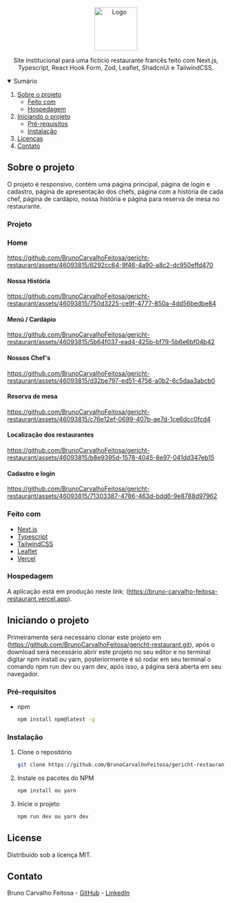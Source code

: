 <!-- PROJECT LOGO -->
<br />
<p align="center">
  <a href="https://github.com/BrunoCarvalhoFeitosa/gericht-restaurant">
    <img src="public\favicon\favicon.ico" alt="Logo" width="100" weight="100" />
  </a>

  <p align="center">
    Site institucional para uma fictício restaurante francês feito com Next.js, Typescript, React Hook Form, Zod, Leaflet, ShadcnUi e TailwindCSS.

<!-- TABLE OF CONTENTS -->
<details open="open">
  <summary>Sumário</summary>
  <ol>
    <li>
      <a href="#sobre-o-projeto">Sobre o projeto</a>
      <ul>
        <li><a href="#feito-com">Feito com</a></li>
        <li><a href="#hospedagem">Hospedagem</a></li>
      </ul>
    </li>
    <li>
      <a href="#iniciando-o-projeto">Iniciando o projeto</a>
      <ul>
        <li><a href="#pré-requisitos">Pré-requisitos</a></li>
        <li><a href="#instalação">Instalação</a></li>
      </ul>
    </li>
    <li><a href="#license">Licenças</a></li>
    <li><a href="#contato">Contato</a></li>
  </ol>
</details>

<!-- ABOUT THE PROJECT -->
## Sobre o projeto
O projeto é responsivo, contém uma página principal, página de login e cadastro, página de apresentação dos chefs, página com a história de cada chef, página de cardápio, nossa história e página para reserva de mesa no restaurante.

### Projeto

### Home
https://github.com/BrunoCarvalhoFeitosa/gericht-restaurant/assets/46093815/6292cc64-9f46-4a90-a8c2-dc950effd470

#### Nossa História
https://github.com/BrunoCarvalhoFeitosa/gericht-restaurant/assets/46093815/750d3225-ce9f-4777-850a-4dd56bedbe84

#### Menú / Cardápio
https://github.com/BrunoCarvalhoFeitosa/gericht-restaurant/assets/46093815/5b64f037-ead4-425b-bf79-5b6e6bf04b42

#### Nossos Chef's
https://github.com/BrunoCarvalhoFeitosa/gericht-restaurant/assets/46093815/d32be797-ed51-4756-a0b2-6c5daa3abcb0

#### Reserva de mesa
https://github.com/BrunoCarvalhoFeitosa/gericht-restaurant/assets/46093815/c76e12ef-0699-407b-ae7d-1ce6dcc0fcd4

#### Localização dos restaurantes
https://github.com/BrunoCarvalhoFeitosa/gericht-restaurant/assets/46093815/b8e9395d-1578-4045-8e97-041dd347eb15

#### Cadastro e login
https://github.com/BrunoCarvalhoFeitosa/gericht-restaurant/assets/46093815/71303387-4786-463d-bdd6-9e8788d97962

### Feito com

* [Next.js](https://nextjs.org)
* [Typescript](https://www.typescriptlang.org)
* [TailwindCSS](https://tailwindcss.com)
* [Leaflet](https://leafletjs.com)
* [Vercel](https://vercel.com)

### Hospedagem

A aplicação está em produção neste link: (https://bruno-carvalho-feitosa-restaurant.vercel.app).

<!-- GETTING STARTED -->
## Iniciando o projeto

Primeiramente será necessário clonar este projeto em (https://github.com/BrunoCarvalhoFeitosa/gericht-restaurant.git), após o download será necessário abrir este projeto no seu editor e no terminal digitar npm install ou yarn, posteriormente é só rodar em seu terminal o comando npm run dev ou yarn dev, após isso, a página será aberta em seu navegador.

### Pré-requisitos

* npm
  ```sh
  npm install npm@latest -g
  ```

### Instalação

1. Clone o repositório
   ```sh
   git clone https://github.com/BrunoCarvalhoFeitosa/gericht-restaurant.git
   ```
2. Instale os pacotes do NPM
   ```sh
   npm install ou yarn
   ```
   
3. Inicie o projeto
   ```sh
   npm run dev ou yarn dev
   ```   

<!-- LICENSE -->
## License

Distribuído sob a licença MIT.

<!-- CONTACT -->
## Contato

Bruno Carvalho Feitosa - [GitHub](https://github.com/BrunoCarvalhoFeitosa) - [LinkedIn](https://www.linkedin.com/in/bruno-carvalho-feitosa/)
